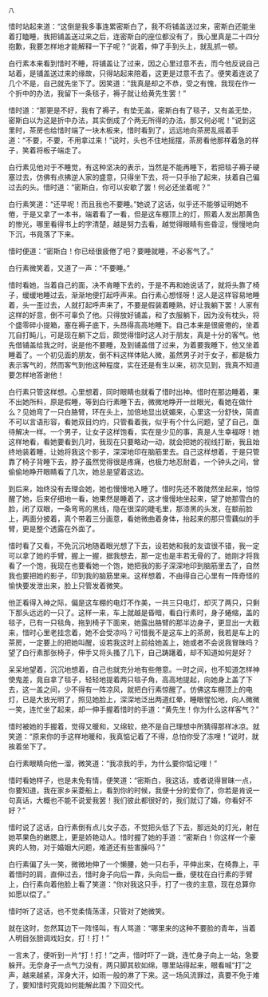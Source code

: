     八 

   惜时站起来道：“这倒是我多事连累密斯白了，我不将铺盖送过来，密斯白还能坐着打瞌睡，我把铺盖送过来之后，连密斯白的座位都没有了，我心里真是二十四分抱歉，我要怎样地才能解释一下子呢？”说着，伸了手到头上，就乱抓一顿。

   白行素本来看到惜时不睡，将铺盖让了过来，因之心里过意不去，而今他反说自己站着，是铺盖送过来的缘故，只得站起来陪着，这更是过意不去了。便笑着连说了几个不是，自己就先坐下了。因笑道：“我真是却之不恭，受之有愧，我现在作一个折中的办法，我留下一条毯子，褥子就让给黄先生罢！”

   惜时道：“那更是不好，我有了褥子，有垫无盖，密斯白有了毯子，又有盖无垫，密斯白以为这是折中办法，其实倒成了个两无所得的办法，那又何必呢！”说到这里时，茶房也给惜时端了一块木板来，惜时看到了，远远地向茶房乱摇着手道：“不要，不要，不用拿过来！”说时，头也不住地摇摆，茶房看他那样着急的样子，笑着将板子端走了。

   白行素见他对于不睡觉，有这种坚决的表示，当然是不能再睡下，若把毯子褥子硬塞过去，仿佛有点拂逆人家的盛意，只得坐下去，将一只手抬了起来，扶着自己偏过去的头。惜时道：“密斯白，你可以安歇了罢！何必还坐着呢？”

   白行素笑道：“还早呢！而且我也不要睡。”她说了这话，似乎还不能够证明她不倦，于是又拿了一本书，端着看了一看，但是这车棚顶上的灯，照着人发出那黄色的惨光，哪里看得书上的字清楚，越是努力去看，越觉得眼睛有些昏涩，慢慢地向下沉，书竟落了下来。

   惜时便道：“密斯白！你已经很疲倦了吧？要睡就睡，不必客气了。”

   白行素微笑着，又道了一声：“不要睡。”

   惜时看她，当着自己的面，决不肯睡下去的，于是不再和她说话了，就将头靠了椅子，缓缓地睡过去，渐渐地便打起呼声来。白行素心想怪呀！这人是这样容易地睡着，头一歪过去，人就打起呼声来了，不要是假装着睡熟，好让我躺下罢！人家有这样的好意，倒不可辜负了他。只得放好铺盖，和了衣服躺下，因为没有枕头，将个盛零碎小提箱，塞在褥子底下，头昂得高高地睡下。自己本来是很疲倦的，坐着兀自打盹儿，可是现在躺下之后，颇觉得惜时这人对于朋友，真是十分的客气。他先借铺盖给我之时，说是他不要睡，及到铺盖借了过来，为着要我睡下，他又坐着睡着了。一个初见面的朋友，倒不料这样体贴人微，虽然男子对于女子，都是极力表示客气的，然而客气到他这种程度，实在还是有生以来，初次见到，我真不知道要怎样地答谢他！

   白行素只管这样想。心里想着，同时眼睛也就看了惜时出神。惜时在那边睡着，果不出她所料，原是假睡，等到白行素睡下去，微微地睁开一丝眼光，看她在做什么？见她弯了一只白胳臂，环在头上，加倍地显出妩媚来，心里这一分舒快，简直不可以言语形容，看她双目灼灼，只管看着我，似乎有个什么问题，望了自己，亟待解决一样。一个男子，让女子这样饱看，实在是少见的事，真是人生幸福呀！她这样地看，看她要看到几时，我现在只要略动一动，就会把她的视线打断，我且始终地装着睡，让她将我这个影子，深深地印在脑筋里去。自己这样想着，于是只管靠了椅子背睡下去，脖子虽然觉得很是疼痛，也极力地忍耐着，一个钟头之间，曾偷偷地睁开眼睛看了几次，她总是望着这边。

   到后来，始终没有去理会她，她也慢慢地入睡了。惜时先还不敢陡然坐起来，怕惊醒了她，后来仔细地一看，她果然是睡着了，这才慢慢地坐起来，望了她那雪白的脸，闭了双眼，一条弯弯的黑线，隐在很深的睫毛里，那漆黑的头发，在额前脸上，两面分披着，真个带着三分画意，看她微曲着身体，抬起来的那只雪藕似的手臂，更是整个透露在外面了。

   惜时看了又看，不免沉沉地随着眼光想了下去，设若她和我的友谊很不错，我一定可以拿了她的手臂，握上一握，据我想去，那一定也是丰若无骨的了。她刚才将我看了一个饱，我现在也要看她一个饱，她把我的影子深深地印到脑筋里去了，自然我也要把她的影子，印到我的脑筋里来。这样想着，不由得自己心里有一阵奇怪的愉快要发泄出来，脸上只管发着微笑。

   他正看得入神之际，偏是这车棚的电灯不作美，一共三只电灯，却灭了两只，只剩下那头远远的一只了。这样一来，车上就越是昏暗，看白行素时，身子蜷缩，盖的毯子，已有一只毯角，拖到椅子下面来，她露出胳臂的那半边身子，更显出一大截来，惜时心里老挂念着，她不会受凉吗？可惜我不是这车上的茶房，我若是车上的茶房，一定要上的把她叫醒，设若我这时上前给她盖上，她或者不会说我冒昧吗？望了白行素那张椅子，伸手又将头搔了几下，自己踌躇着，却不知道如何是好？

   呆呆地望着，沉沉地想着，自己也就充分地有些倦意。一时之间，也不知道怎样神使鬼差，竟自拿了毯子，轻轻地提着两只毯子角，高高地提起，向她身上盖了下去，这一盖之间，少不得有一阵凉风，就把白行素惊醒了。仿佛这车棚顶上的电灯，已是大放光明了，照见她脸上，深深地泛出两道红晕，睡眼惺忪地，向人微微一笑，连忙坐了起来，却一伸手握着惜时的手道：“黄先生！你为什么这样客气？”

   惜时被她的手握着，觉得又暖和，又绵软，绝不是自己理想中所猜得那样冰凉。就笑道：“原来你的手这样地暖和，我真惦记着了不得，总怕你受了冻哩！”说时，就挨着坐下了。

   白行素眼睛向他一溜，微笑道：“我凉我的手，为什么要你惦记哩！”

   惜时看她样子，也是未免有情，便笑道：“密斯白，我这话，或者说得冒昧一点，你要知道，我在家乡采菱船上，看到你的时候，我便十分的爱你了，你若是肯说一句真话，大概也不能不说爱我罢！我们彼此都很好的，我们就订了婚，你看好不好？”

   惜时说了这话，白行素倒有点儿女子态，不觉把头低了下去，那远处的灯光，射在她苹果色的嫩腮上，更是娇艳动人。惜时握了她的手道：“密斯白！你这样一个豪爽的人物，对于婚姻大问题，难道还有些害臊吗？”

   白行素偏了头一笑，微微地伸了一个懒腰，她一只右手，平伸出来，在椅靠上，平着惜时的肩，直伸过去，惜时身子向后一靠，头向后一垂，便枕在白行素的手臂上，白行素向着他脸上看了笑道：“你对我这只手，打了一夜的主意，现在总算你如愿以偿了。”

   惜时听了这话，也不觉柔情荡漾，只管对了她微笑。

   就在这时，忽然耳边下一阵怪叫，有人骂道：“哪里来的这种不要脸的青年，当着人明目张胆调戏妇女，打！打！”

   一言未了，便听到一片“打！打！”之声，惜时吓了一跳，连忙身子向上一站，急要躲开。无奈身子一点气力没有，两只脚其软如绵，哪里站得起来，眼看喊“打”之声，越来越紧，浑身大汗，如雨一般的淋了下来。这一场风流罪过，真要不免于难了，要知惜时究竟如何能解此围？下回交代。

